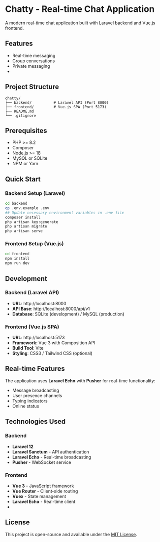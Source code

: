 # Chatty - Real-time Chat Application

A modern real-time chat application built with Laravel backend and Vue.js frontend.

## Features
- Real-time messaging
- Group conversations
- Private messaging
- 
## Project Structure

```
chatty/
├── backend/          # Laravel API (Port 8000)
├── frontend/         # Vue.js SPA (Port 5173)
├── README.md
└── .gitignore
```

## Prerequisites

- PHP >= 8.2
- Composer
- Node.js >= 18
- MySQL or SQLite
- NPM or Yarn

## Quick Start

### Backend Setup (Laravel)
```bash
cd backend
cp .env.example .env
## Update necessary environment variables in .env file
composer install
php artisan key:generate
php artisan migrate
php artisan serve
```

### Frontend Setup (Vue.js)
```bash
cd frontend
npm install
npm run dev
```

## Development

### Backend (Laravel API)
- **URL**: http://localhost:8000
- **API Base**: http://localhost:8000/api/v1
- **Database**: SQLite (development) / MySQL (production)

### Frontend (Vue.js SPA)
- **URL**: http://localhost:5173
- **Framework**: Vue 3 with Composition API
- **Build Tool**: Vite
- **Styling**: CSS3 / Tailwind CSS (optional)

## Real-time Features

The application uses **Laravel Echo** with **Pusher** for real-time functionality:
- Message broadcasting
- User presence channels
- Typing indicators
- Online status

## Technologies Used

### Backend
- **Laravel 12**
- **Laravel Sanctum** - API authentication
- **Laravel Echo** - Real-time broadcasting
- **Pusher** - WebSocket service

### Frontend
- **Vue 3** - JavaScript framework
- **Vue Router** - Client-side routing
- **Vuex** - State management
- **Laravel Echo** - Real-time client
- 
## License

This project is open-source and available under the [MIT License](LICENSE).
